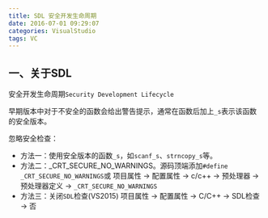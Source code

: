 ```yaml
---
title: SDL 安全开发生命周期
date: 2016-07-01 09:29:07
categories: VisualStudio
tags: VC
---
```


## 一、关于SDL
安全开发生命周期`Security Development Lifecycle`

早期版本中对于不安全的函数会给出警告提示，通常在函数后加上`_s`表示该函数的安全版本。

忽略安全检查：
* 方法一：使用安全版本的函数`_s`，如`scanf_s`、`strncopy_s`等。
* 方法二：\_CRT_SECURE_NO_WARNINGS。源码顶端添加`#define _CRT_SECURE_NO_WARNINGS`或
项目属性 -> 配置属性 -> c/c++ -> 预处理器 -> 预处理器定义 -> `_CRT_SECURE_NO_WARNINGS`
* 方法三：关闭`SDL`检查(VS2015)
项目属性 -> 配置属性 -> C/C++ -> SDL检查 -> 否
